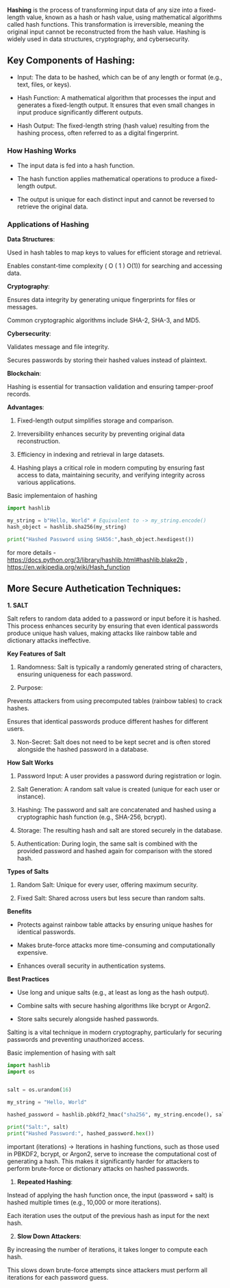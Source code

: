 **Hashing** is the process of transforming input data of any size into a fixed-length value, known as a hash or hash value, using mathematical algorithms called hash functions. This transformation is irreversible, meaning the original input cannot be reconstructed from the hash value. Hashing is widely used in data structures, cryptography, and cybersecurity.

## Key Components of Hashing:

- Input: The data to be hashed, which can be of any length or format (e.g., text, files, or keys).

- Hash Function: A mathematical algorithm that processes the input and generates a fixed-length output. It ensures that even small changes in input produce significantly different outputs.

- Hash Output: The fixed-length string (hash value) resulting from the hashing process, often referred to as a digital fingerprint.

### How Hashing Works


- The input data is fed into a hash function.

- The hash function applies mathematical operations to produce a fixed-length output.

- The output is unique for each distinct input and cannot be reversed to retrieve the original data.


### Applications of Hashing


**Data Structures**:

Used in hash tables to map keys to values for efficient storage and retrieval.

Enables constant-time complexity (
O
(
1
)
O(1)) for searching and accessing data.


**Cryptography**:


Ensures data integrity by generating unique fingerprints for files or messages.

Common cryptographic algorithms include SHA-2, SHA-3, and MD5.

**Cybersecurity**:


Validates message and file integrity.

Secures passwords by storing their hashed values instead of plaintext.

**Blockchain**:

Hashing is essential for transaction validation and ensuring tamper-proof records.

**Advantages**:

1. Fixed-length output simplifies storage and comparison.

2. Irreversibility enhances security by preventing original data reconstruction.

3. Efficiency in indexing and retrieval in large datasets.

4. Hashing plays a critical role in modern computing by ensuring fast access to data, maintaining security, and verifying integrity across various applications.

Basic implementaion of hashing

```python
import hashlib

my_string = b"Hello, World" # Equivalent to -> my_string.encode()
hash_object = hashlib.sha256(my_string)

print("Hashed Password using SHA56:",hash_object.hexdigest())


```

for more details - https://docs.python.org/3/library/hashlib.html#hashlib.blake2b , https://en.wikipedia.org/wiki/Hash_function




## More Secure Authetication Techniques:


**1. SALT**

Salt refers to random data added to a password or input before it is hashed. This process enhances security by ensuring that even identical passwords produce unique hash values, making attacks like rainbow table and dictionary attacks ineffective.

**Key Features of Salt**

1. Randomness: Salt is typically a randomly generated string of characters, ensuring uniqueness for each password.

2. Purpose:

Prevents attackers from using precomputed tables (rainbow tables) to crack hashes.

Ensures that identical passwords produce different hashes for different users.

3. Non-Secret: Salt does not need to be kept secret and is often stored alongside the hashed password in a database.

**How Salt Works**

1. Password Input: A user provides a password during registration or login.

2. Salt Generation: A random salt value is created (unique for each user or instance).

3. Hashing: The password and salt are concatenated and hashed using a cryptographic hash function (e.g., SHA-256, bcrypt).

4. Storage: The resulting hash and salt are stored securely in the database.

5. Authentication: During login, the same salt is combined with the provided password and hashed again for comparison with the stored hash.

**Types of Salts**


1. Random Salt: Unique for every user, offering maximum security.

2. Fixed Salt: Shared across users but less secure than random salts.

**Benefits**

- Protects against rainbow table attacks by ensuring unique hashes for identical passwords.

- Makes brute-force attacks more time-consuming and computationally expensive.

- Enhances overall security in authentication systems.

**Best Practices**

- Use long and unique salts (e.g., at least as long as the hash output).

- Combine salts with secure hashing algorithms like bcrypt or Argon2.

- Store salts securely alongside hashed passwords.

Salting is a vital technique in modern cryptography, particularly for securing passwords and preventing unauthorized access.


Basic implemention of hasing with salt

```python
import hashlib
import os


salt = os.urandom(16)

my_string = "Hello, World"

hashed_password = hashlib.pbkdf2_hmac("sha256", my_string.encode(), salt, 1000)

print("Salt:", salt)
print("Hashed Password:", hashed_password.hex())

```

important (iterations) -> Iterations in hashing functions, such as those used in PBKDF2, bcrypt, or Argon2, serve to increase the computational cost of generating a hash. This makes it significantly harder for attackers to perform brute-force or dictionary attacks on hashed passwords.


1. **Repeated Hashing**:

Instead of applying the hash function once, the input (password + salt) is hashed multiple times (e.g., 10,000 or more iterations).

Each iteration uses the output of the previous hash as input for the next hash.

2. **Slow Down Attackers**:

By increasing the number of iterations, it takes longer to compute each hash.

This slows down brute-force attempts since attackers must perform all iterations for each password guess.